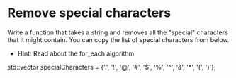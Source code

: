 # Remove special characters
Write a function that takes a string and removes all the "special" characters that it might contain. You can copy the list of special characters from below.

- Hint: Read about the for_each algorithm
 
std::vector<char> specialCharacters = {'.', '!', '@', '#', '$', '%', '^', '&', '*', '(', ')'};
